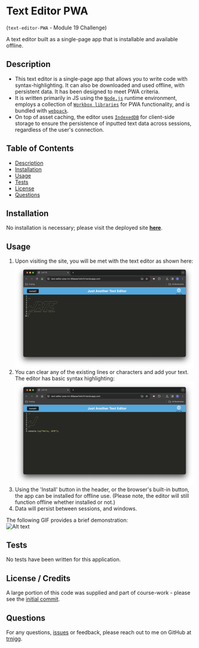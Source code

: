 # Text Editor PWA

(`text-editor-PWA` - Module 19 Challenge)

A text editor built as a single-page app that is installable and available offline.

## Description

- This text editor is a single-page app that allows you to write code with syntax-highlighting. It can also be downloaded and used offline, with persistent data. It has been designed to meet PWA criteria.
- It is written primarily in JS using the [`Node.js`](https://nodejs.org/en) runtime environment, employs a collection of [`Workbox libraries`](https://github.com/googlechrome/workbox) for PWA functionality, and is bundled with [`webpack`](https://www.npmjs.com/package/webpack).
- On top of asset caching, the editor uses [`IndexedDB`](https://developer.mozilla.org/en-US/docs/Web/API/IndexedDB_API) for client-side storage to ensure the persistence of inputted text data across sessions, regardless of the user's connection.

## Table of Contents

- [Description](#description)
- [Installation](#installation)
- [Usage](#usage)
- [Tests](#tests)
- [License](#license)
- [Questions](#questions)

## Installation

No installation is necessary; please visit the deployed site [**here**](https://text-editor-pwa-trn-89aeae7a4cf4.herokuapp.com/).

## Usage

1. Upon visiting the site, you will be met with the text editor as shown here:  
   ![Alt text](./README-assets/homepage.png)
2. You can clear any of the existing lines or characters and add your text. The editor has basic syntax highlighting:  
   ![Alt text](./README-assets/edited_homepage.png)
3. Using the 'Install' button in the header, or the browser's built-in button, the app can be installed for offline use. (Please note, the editor will still function offline whether installed or not.)
4. Data will persist between sessions, and windows.

The following GIF provides a brief demonstration:  
![Alt text](./README-assets/demo.gif)

## Tests

No tests have been written for this application.

## License / Credits

A large portion of this code was supplied and part of course-work - please see the [initial commit](https://github.com/trnigg/text-editor-PWA/pull/1/commits/fa0447c02f339e4ce9de5d8b73b3b8aa3ef726c2).

## Questions

For any questions, [issues](https://github.com/trnigg/text-editor-PWA/issues) or feedback, please reach out to me on GitHub at [trnigg](https://github.com/trnigg/).
